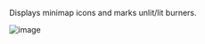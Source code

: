Displays minimap icons and marks unlit/lit burners.

![image](https://raw.githubusercontent.com/runelite/wiki/master/img/Player-owned-House-example.png)